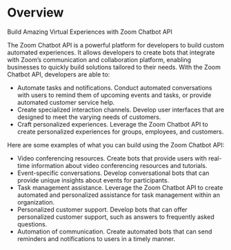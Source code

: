 # Overview

Build Amazing Virtual Experiences with Zoom Chatbot API

The Zoom Chatbot API is a powerful platform for developers to build custom automated experiences. It allows developers to create bots that integrate with Zoom’s communication and collaboration platform, enabling businesses to quickly build solutions tailored to their needs. With the Zoom Chatbot API, developers are able to:

- Automate tasks and notifications. Conduct automated conversations with users to remind them of upcoming events and tasks, or provide automated customer service help.
- Create specialized interaction channels. Develop user interfaces that are designed to meet the varying needs of customers.
- Craft personalized experiences. Leverage the Zoom Chatbot API to create personalized experiences for groups, employees, and customers.

Here are some examples of what you can build using the Zoom Chatbot API:

- Video conferencing resources. Create bots that provide users with real-time information about video conferencing resources and tutorials.
- Event-specific conversations. Develop conversational bots that can provide unique insights about events for participants.
- Task management assistance. Leverage the Zoom Chatbot API to create automated and personalized assistance for task management within an organization.
- Personalized customer support. Develop bots that can offer personalized customer support, such as answers to frequently asked questions.
- Automation of communication. Create automated bots that can send reminders and notifications to users in a timely manner.

